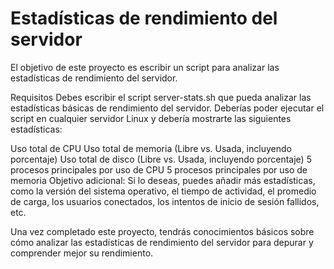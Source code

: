 # Estadísticas de rendimiento del servidor

El objetivo de este proyecto es escribir un script para analizar las estadísticas de rendimiento del servidor.

Requisitos
Debes escribir el script server-stats.sh que pueda analizar las estadísticas básicas de rendimiento del servidor. Deberías poder ejecutar el script en cualquier servidor Linux y debería mostrarte las siguientes estadísticas:

Uso total de CPU
Uso total de memoria (Libre vs. Usada, incluyendo porcentaje)
Uso total de disco (Libre vs. Usada, incluyendo porcentaje)
5 procesos principales por uso de CPU
5 procesos principales por uso de memoria
Objetivo adicional: Si lo deseas, puedes añadir más estadísticas, como la versión del sistema operativo, el tiempo de actividad, el promedio de carga, los usuarios conectados, los intentos de inicio de sesión fallidos, etc.

Una vez completado este proyecto, tendrás conocimientos básicos sobre cómo analizar las estadísticas de rendimiento del servidor para depurar y comprender mejor su rendimiento.

